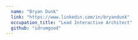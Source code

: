 ```yaml
---
  name: "Bryan Dunk"
  link: "https://www.linkedin.com/in/bryandunk"
  occupation_title: "Lead Interactive Architect"
  github: "idrumgood"
---
```

